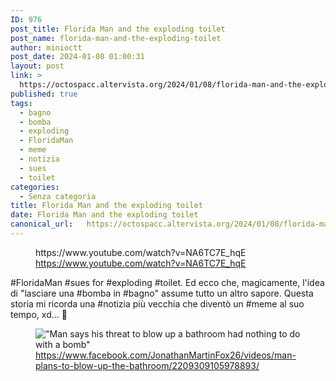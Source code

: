 ```yaml
---
ID: 976
post_title: Florida Man and the exploding toilet
post_name: florida-man-and-the-exploding-toilet
author: minioctt
post_date: 2024-01-08 01:00:31
layout: post
link: >
  https://octospacc.altervista.org/2024/01/08/florida-man-and-the-exploding-toilet/
published: true
tags:
  - bagno
  - bomba
  - exploding
  - FloridaMan
  - meme
  - notizia
  - sues
  - toilet
categories:
  - Senza categoria
title: Florida Man and the exploding toilet
date: Florida Man and the exploding toilet
canonical_url:   https://octospacc.altervista.org/2024/01/08/florida-man-and-the-exploding-toilet/
---
```

<!-- wp:embed {"url":"https://www.youtube.com/watch?v=NA6TC7E_hqE","type":"video","providerNameSlug":"youtube","responsive":true,"className":"wp-embed-aspect-16-9 wp-has-aspect-ratio"} -->
<figure class="wp-block-embed is-type-video is-provider-youtube wp-block-embed-youtube wp-embed-aspect-16-9 wp-has-aspect-ratio"><div class="wp-block-embed__wrapper">
https://www.youtube.com/watch?v=NA6TC7E_hqE
</div><figcaption class="wp-element-caption"><a href="https://www.youtube.com/watch?v=NA6TC7E_hqE">https://www.youtube.com/watch?v=NA6TC7E_hqE</a></figcaption></figure>
<!-- /wp:embed -->

<!-- wp:paragraph -->
<p></p>
<!-- /wp:paragraph -->

<!-- wp:paragraph -->
<p>#FloridaMan #sues for #exploding #toilet. Ed ecco che, magicamente, l'idea di "lasciare una #bomba in #bagno" assume tutto un altro sapore. Questa storia mi ricorda una #notizia più vecchia che diventò un #meme al suo tempo, xd... 💩️</p>
<!-- /wp:paragraph -->

<!-- wp:paragraph -->
<p></p>
<!-- /wp:paragraph -->

<!-- wp:image {"id":979,"sizeSlug":"full","linkDestination":"none"} -->
<figure class="wp-block-image size-full"><img src="{{site.cdnurl}}/assets/uploads/2024/01/image-4.png" alt="&quot;Man says his threat to blow up a bathroom had nothing to do with a bomb&quot;" class="wp-image-979"/><figcaption class="wp-element-caption"><a href="https://www.facebook.com/JonathanMartinFox26/videos/man-plans-to-blow-up-the-bathroom/2209309105978893/">https://www.facebook.com/JonathanMartinFox26/videos/man-plans-to-blow-up-the-bathroom/2209309105978893/</a></figcaption></figure>
<!-- /wp:image -->